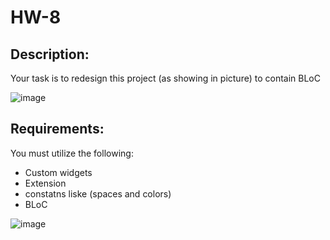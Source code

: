# HW-8

## Description:
Your task is to redesign this project (as showing in picture) to contain BLoC

![image](https://github.com/Saadxf/HW-8/assets/123157306/f19d9521-243c-4c80-aa0d-2882cfcddc94)

    

## Requirements:
You must utilize the following:  
- Custom widgets 
- Extension
- constatns liske (spaces and colors)
- BLoC



 
![image](https://github.com/Saadxf/HW-8/assets/123157306/ea9ab707-9fec-4018-a664-f7fd903c083b)
